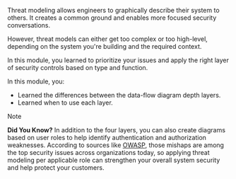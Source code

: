 Threat modeling allows engineers to graphically describe their system to others. It creates a common ground and enables more focused security conversations.

However, threat models can either get too complex or too high-level, depending on the system you're building and the required context.

In this module, you learned to prioritize your issues and apply the right layer of security controls based on type and function.

In this module, you:

- Learned the differences between the data-flow diagram depth layers.
- Learned when to use each layer.

> [!NOTE]
>**Did You Know?**
> In addition to the four layers, you can also create diagrams based on user roles to help identify authentication and authorization weaknesses. According to sources like [OWASP](https://owasp.org/www-project-top-ten/), those mishaps are among the top security issues across organizations today, so applying threat modeling per applicable role can strengthen your overall system security and help protect your customers.
